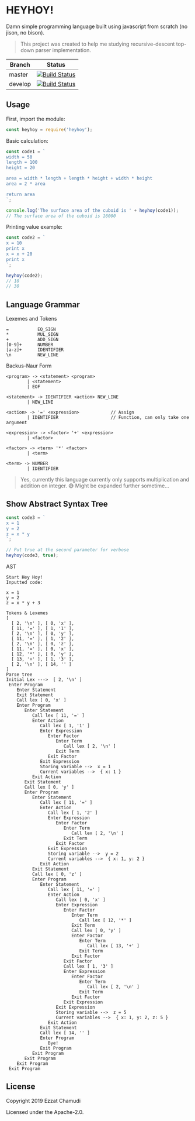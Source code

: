 # HEYHOY!

Damn simple programming language built using javascript from scratch (no jison, no bison).

> This project was created to help me studying recursive-descent top-down parser implementation.

| Branch | Status |
| - | - |
| master | [![Build Status](https://travis-ci.org/ezhmd/heyhoy.svg?branch=master)](https://travis-ci.org/ezhmd/heyhoy) |
| develop | [![Build Status](https://travis-ci.org/ezhmd/heyhoy.svg?branch=develop)](https://travis-ci.org/ezhmd/heyhoy) |

## Usage

First, import the module:
```js
const heyhoy = require('heyhoy');
```

Basic calculation:

```js
const code1 = `
width = 50
length = 100
height = 20

area = width * length + length * height + width * height
area = 2 * area

return area
`;

console.log('The surface area of the cuboid is ' + heyhoy(code1));
// The surface area of the cuboid is 16000
```

Printing value example:

```js
const code2 = `
x = 10
print x
x = x + 20
print x
`;

heyhoy(code2);
// 10
// 30
```
## Language Grammar

Lexemes and Tokens

```
=           EQ_SIGN
*           MUL_SIGN
+           ADD_SIGN
[0-9]+      NUMBER
[a-z]+      IDENTIFIER
\n          NEW_LINE
```

Backus-Naur Form

```
<program> -> <statement> <program>
        | <statement> 
        | EOF

<statement> -> IDENTIFIER <action> NEW_LINE
        | NEW_LINE

<action> -> '=' <expression>            // Assign
        | IDENTIFIER                    // Function, can only take one argument

<expression> -> <factor> '+' <expression>
        | <factor>

<factor> -> <term> '*' <factor>
        | <term>

<term> -> NUMBER
        | IDENTIFIER
```

> Yes, currently this language currently only supports multiplication and addition on integer. 😅
> Might be expanded further sometime...

## Show Abstract Syntax Tree

```js
const code3 = `
x = 1
y = 2
z = x * y
`;

// Put true at the second parameter for verbose
heyhoy(code3, true);
```

AST

```
Start Hey Hoy!
Inputted code:

x = 1
y = 2
z = x * y + 3

Tokens & Lexemes
[
  [ 2, '\n' ], [ 0, 'x' ],
  [ 11, '=' ], [ 1, '1' ],
  [ 2, '\n' ], [ 0, 'y' ],
  [ 11, '=' ], [ 1, '2' ],
  [ 2, '\n' ], [ 0, 'z' ],
  [ 11, '=' ], [ 0, 'x' ],
  [ 12, '*' ], [ 0, 'y' ],
  [ 13, '+' ], [ 1, '3' ],
  [ 2, '\n' ], [ 14, '' ]
]
Parse tree
Initial Lex --->  [ 2, '\n' ]
 Enter Program
    Enter Statement
    Exit Statement
    Call lex [ 0, 'x' ]
    Enter Program
       Enter Statement
          Call lex [ 11, '=' ]
          Enter Action
             Call lex [ 1, '1' ]
             Enter Expression
                Enter Factor
                   Enter Term
                      Call lex [ 2, '\n' ]
                   Exit Term
                Exit Factor
             Exit Expression
             Storing variable -->  x = 1
             Current variables -->  { x: 1 }
          Exit Action
       Exit Statement
       Call lex [ 0, 'y' ]
       Enter Program
          Enter Statement
             Call lex [ 11, '=' ]
             Enter Action
                Call lex [ 1, '2' ]
                Enter Expression
                   Enter Factor
                      Enter Term
                         Call lex [ 2, '\n' ]
                      Exit Term
                   Exit Factor
                Exit Expression
                Storing variable -->  y = 2
                Current variables -->  { x: 1, y: 2 }
             Exit Action
          Exit Statement
          Call lex [ 0, 'z' ]
          Enter Program
             Enter Statement
                Call lex [ 11, '=' ]
                Enter Action
                   Call lex [ 0, 'x' ]
                   Enter Expression
                      Enter Factor
                         Enter Term
                            Call lex [ 12, '*' ]
                         Exit Term
                         Call lex [ 0, 'y' ]
                         Enter Factor
                            Enter Term
                               Call lex [ 13, '+' ]
                            Exit Term
                         Exit Factor
                      Exit Factor
                      Call lex [ 1, '3' ]
                      Enter Expression
                         Enter Factor
                            Enter Term
                               Call lex [ 2, '\n' ]
                            Exit Term
                         Exit Factor
                      Exit Expression
                   Exit Expression
                   Storing variable -->  z = 5
                   Current variables -->  { x: 1, y: 2, z: 5 }
                Exit Action
             Exit Statement
             Call lex [ 14, '' ]
             Enter Program
                Bye!
             Exit Program
          Exit Program
       Exit Program
    Exit Program
 Exit Program
```
## License

Copyright 2019 Ezzat Chamudi

Licensed under the Apache-2.0.

